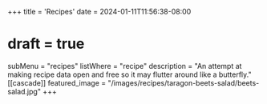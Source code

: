 +++
title = 'Recipes'
date = 2024-01-11T11:56:38-08:00
# draft = true
subMenu = "recipes"
listWhere = "recipe"
description = "An attempt at making recipe data open and free so it may flutter around like a butterfly."
[[cascade]]
  featured_image = "/images/recipes/taragon-beets-salad/beets-salad.jpg"
+++
